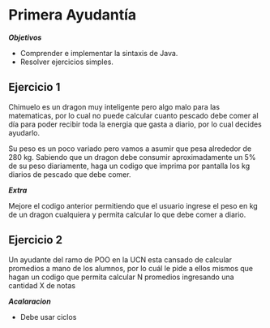 <h1>Primera Ayudantía</h1>

***Objetivos***

<ul>
<li>Comprender e implementar la sintaxis de Java.</li>
<li>Resolver ejercicios simples.</li>
</ul>
<h2>Ejercicio 1</h2>
<p>Chimuelo es un dragon muy inteligente pero algo malo para las matematicas, por lo cual no puede calcular cuanto pescado debe comer al día para poder recibir toda la energia que gasta a diario, por lo cual decides ayudarlo.</p>
<p>Su peso es un poco variado pero vamos a asumir que pesa alrededor de 280 kg. Sabiendo que un dragon debe consumir aproximadamente un 5% de su peso diariamente, haga un codigo que imprima por pantalla los kg diarios de pescado que debe comer.</p>

***Extra***

Mejore el codigo anterior permitiendo que el usuario ingrese el peso en kg de un dragon cualquiera y permita calcular lo que debe comer a diario.

<h2>Ejercicio 2</h2>

<p>Un ayudante del ramo de POO en la UCN esta cansado de calcular promedios a mano de los alumnos, por lo cuál le pide a ellos mismos que hagan un codigo que permita calcular N promedios ingresando una cantidad X de notas </p>

***Acalaracion***
* Debe usar ciclos
